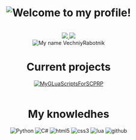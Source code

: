 <!DOCTYPE html>
<html>
<body>
 <!-- Created based on https://github.com/xXxCLOTIxXx/xXxCLOTIxXx?tab=readme-ov-file -->
    <h1 align="center"><img scr="res/main.png", alt="Welcome to my profile!"></h1><br>
    <div align="center">
        <a href="https://github.com/VechniyRabotnik/VechniyRabotnik">
            <img src="https://github-readme-stats.vercel.app/api?username=VechniyRabotnik&show_icons=true&line_height=27&count_private=true&title_color=a411e9&text_color=c9cacc&icon_color=2bbc8a&bg_color=1d1f21">
            <img src="https://github-readme-stats.vercel.app/api/top-langs/?username=VechniyRabotnik&hide=java,html,tex&title_color=a411e9&text_color=c9cacc&icon_color=2bbc8a&bg_color=1d1f21&langs_count=3">
        </a>
        <br>
        <img src="https://readme-typing-svg.demolab.com/?font=Fira+Code&pause=1000&color=a411e9&random=false&width=285&lines=My+name+VechniyRabotnik." alt="My name VechniyRabotnik">
        <br>
    </div>
    <div align="center">
        <h1>
            Current projects
        </h1>
        		<a href="https://github.com/VechniyRabotnik/MyGLuaScriptsForSCPRP">
		 <img align=”center” src="https://github-readme-stats.vercel.app/api/pin/?username=VechniyRabotnik&repo=MyGLuaScriptsForSCPRP&title_color=a411e9&text_color=c9cacc&icon_color=2bbc8a&bg_color=1d1f21", alt="MyGLuaScriptsForSCPRP">
		</a>
 <!-- 		<a href="https://github.com/VechniyRabotnik/">
		 <img align=”center” src="https://github-readme-stats.vercel.app/api/pin/?username=VechniyRabotnik&repo=&title_color=8eecf5&text_color=c9cacc&icon_color=2bbc8a&bg_color=1d1f21", alt="">
		</a>
-->
        <br><br>
    </div>
    <div align="center">
        <h1>
            My knowledhes
        </h1>
        <img src="https://img.shields.io/badge/python-3670A0?style=for-the-badge&logo=python&logoColor=ffdd54" alt="Python">
        <img src="https://img.shields.io/badge/Csharp-3670A0?style=for-the-badge&logo=csharp&logoColor=ffdd54" alt="С#">
        <img src="https://img.shields.io/badge/HTML-E34F26?logo=html5&logoColor=fff&style=for-the-badge" alt="html5">
        <img src="https://img.shields.io/badge/CSS3-1572B6?logo=css3&logoColor=white&style=for-the-badge" alt="css3">
        <img src="https://img.shields.io/badge/Lua-1572B6?logo=lua&logoColor=white&style=for-the-badge" alt="lua">
        <img src="https://img.shields.io/badge/github-181717?logo=github&logoColor=white&style=for-the-badge" alt="github" >
    </div>

</body>
<html>
